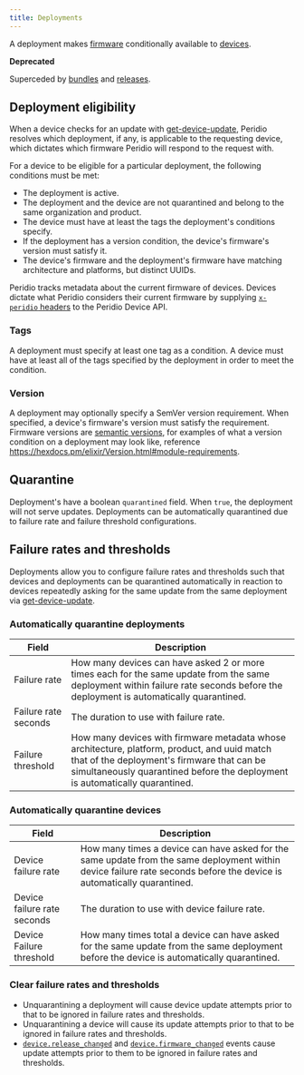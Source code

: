 ```yaml
---
title: Deployments
---
```


A deployment makes [firmware](firmware) conditionally available to [devices](devices).

**Deprecated**

Superceded by [bundles](bundles) and [releases](releases).

## Deployment eligibility

When a device checks for an update with [get-device-update](/device-api#devices/operation/get-device-update), Peridio resolves which deployment, if any, is applicable to the requesting device, which dictates which firmware Peridio will respond to the request with.

For a device to be eligible for a particular deployment, the following conditions must be met:

- The deployment is active.
- The deployment and the device are not quarantined and belong to the same organization and product.
- The device must have at least the tags the deployment's conditions specify.
- If the deployment has a version condition, the device's firmware's version must satisfy it.
- The device's firmware and the deployment's firmware have matching architecture and platforms, but distinct UUIDs.

Peridio tracks metadata about the current firmware of devices. Devices dictate what Peridio considers their current firmware by supplying [`x-peridio` headers](/device-api#section/Global-Headers) to the Peridio Device API.

### Tags

A deployment must specify at least one tag as a condition. A device must have at least all of the tags specified by the deployment in order to meet the condition.

### Version

A deployment may optionally specify a SemVer version requirement. When specified, a device's firmware's version must satisfy the requirement. Firmware versions are [semantic versions](https://semver.org/spec/v2.0.0.html), for examples of what a version condition on a deployment may look like, reference https://hexdocs.pm/elixir/Version.html#module-requirements.

## Quarantine

Deployment's have a boolean `quarantined` field. When `true`, the deployment will not serve updates. Deployments can be automatically quarantined due to failure rate and failure threshold configurations.

## Failure rates and thresholds

Deployments allow you to configure failure rates and thresholds such that devices and deployments can be quarantined automatically in reaction to devices repeatedly asking for the same update from the same deployment via [get-device-update](/device-api#devices/operation/get-device-update).

### Automatically quarantine deployments

| Field                | Description                                                                                                                                                                                                                |
| -------------------- | -------------------------------------------------------------------------------------------------------------------------------------------------------------------------------------------------------------------------- |
| Failure rate         | How many devices can have asked 2 or more times each for the same update from the same deployment within failure rate seconds before the deployment is automatically quarantined.                                          |
| Failure rate seconds | The duration to use with failure rate.                                                                                                                                                                                     |
| Failure threshold    | How many devices with firmware metadata whose architecture, platform, product, and uuid match that of the deployment's firmware that can be simultaneously quarantined before the deployment is automatically quarantined. |

### Automatically quarantine devices

| Field                       | Description                                                                                                                                                            |
| --------------------------- | ---------------------------------------------------------------------------------------------------------------------------------------------------------------------- |
| Device failure rate         | How many times a device can have asked for the same update from the same deployment within device failure rate seconds before the device is automatically quarantined. |
| Device failure rate seconds | The duration to use with device failure rate.                                                                                                                          |
| Device Failure threshold    | How many times total a device can have asked for the same update from the same deployment before the device is automatically quarantined.                              |

### Clear failure rates and thresholds

- Unquarantining a deployment will cause device update attempts prior to that to be ignored in failure rates and thresholds.
- Unquarantining a device will cause its update attempts prior to that to be ignored in failure rates and thresholds.
- [`device.release_changed`](/admin-api#device-events/operation/device-release-changed) and [`device.firmware_changed`](/admin-api#device-events/operation/device-firmware-changed) events cause update attempts prior to them to be ignored in failure rates and thresholds.
